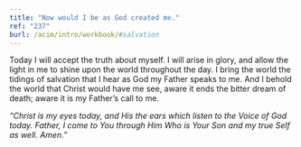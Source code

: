 ```yaml
---
title: "Now would I be as God created me."
ref: "237"
burl: /acim/intro/workbook/#salvation
---
```


Today I will accept the truth about myself. I will arise in glory, and
allow the light in me to shine upon the world throughout the day. I
bring the world the tidings of salvation that I hear as God my Father
speaks to me. And I behold the world that Christ would have me see,
aware it ends the bitter dream of death; aware it is my Father’s call to
me.

*“Christ is my eyes today, and His the ears which listen to the Voice of
God today. Father, I come to You through Him Who is Your Son and my true
Self as well. Amen.”*

